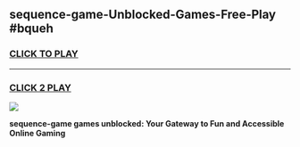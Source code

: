 
## sequence-game-Unblocked-Games-Free-Play #bqueh
<h3>
<a href="https://us.freeplayer.one?title=sequence-game&ref=9M">CLICK TO PLAY</a></h3>
<hr>

<h3>
<a href="https://us.freeplayer.one?title=sequence-game&ref=9M">CLICK 2 PLAY</a>
  
</h3>

<a href="https://us.freeplayer.one?title=sequence-game&ref=9M"><img src="https://clearcache.store/games.png"></a>


**sequence-game games unblocked: Your Gateway to Fun and Accessible Online Gaming**
